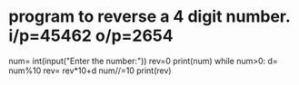# program to reverse a 4 digit number. i/p=45462 o/p=2654
num= int(input("Enter the number:"))
rev=0
print(num)
while num>0:
    d= num%10
    rev= rev*10+d
    num//=10
print(rev)    
